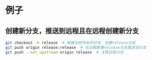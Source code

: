 # 例子

## 创建新分支，推送到远程且在远程创建新分支

``` bash
git checkout -b release  # 根据当前所处的分支，创建release分支
git push origin release:release  # 在远程新建release分支推送该分支
git push --set-upstream origin release  # 关联远程分支
```